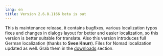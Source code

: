 ```yaml
---
lang: en
title: Version 2.6.8.1166 beta is out
---
```

This is maintenance release, it contains bugfixes, various localization typos fixes and changes in dialogs layout for better and easier localization, so this version is better suitable for translate. Also this version introduces full German localization (thanks to **Sven Knurr**). Files for Nomad localization updated as well. Grab them in the [downloads](/en/downloads) section.
